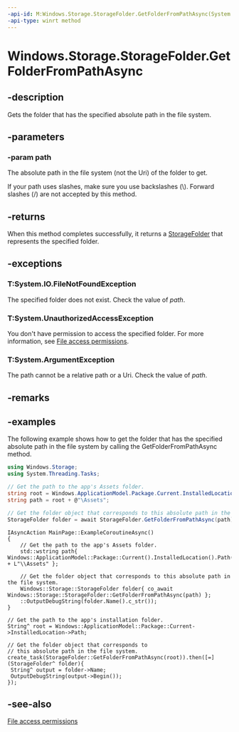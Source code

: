 ```yaml
---
-api-id: M:Windows.Storage.StorageFolder.GetFolderFromPathAsync(System.String)
-api-type: winrt method
---
```


<!-- Method syntax
public Windows.Foundation.IAsyncOperation<Windows.Storage.StorageFolder> GetFolderFromPathAsync(System.String path)
-->

# Windows.Storage.StorageFolder.GetFolderFromPathAsync

## -description

Gets the folder that has the specified absolute path in the file system.

## -parameters

### -param path

The absolute path in the file system (not the Uri) of the folder to get.

If your path uses slashes, make sure you use backslashes (\\). Forward slashes (/) are not accepted by this method.

## -returns

When this method completes successfully, it returns a [StorageFolder](storagefolder.md) that represents the specified folder.

## -exceptions

### T:System.IO.FileNotFoundException

The specified folder does not exist. Check the value of *path*.

### T:System.UnauthorizedAccessException

You don't have permission to access the specified folder. For more information, see [File access permissions](/windows/uwp/files/file-access-permissions).

### T:System.ArgumentException

The path cannot be a relative path or a Uri. Check the value of *path*.

## -remarks

## -examples

The following example shows how to get the folder that has the specified absolute path in the file system by calling the GetFolderFromPathAsync method.

```csharp
using Windows.Storage;
using System.Threading.Tasks;

// Get the path to the app's Assets folder.
string root = Windows.ApplicationModel.Package.Current.InstalledLocation.Path;
string path = root + @"\Assets";

// Get the folder object that corresponds to this absolute path in the file system.
StorageFolder folder = await StorageFolder.GetFolderFromPathAsync(path);
```

```cppwinrt
IAsyncAction MainPage::ExampleCoroutineAsync()
{
    // Get the path to the app's Assets folder.
    std::wstring path{ Windows::ApplicationModel::Package::Current().InstalledLocation().Path() + L"\\Assets" };

    // Get the folder object that corresponds to this absolute path in the file system.
    Windows::Storage::StorageFolder folder{ co_await Windows::Storage::StorageFolder::GetFolderFromPathAsync(path) };
    ::OutputDebugString(folder.Name().c_str());
}
```

```cppcx
// Get the path to the app's installation folder.
String^ root = Windows::ApplicationModel::Package::Current->InstalledLocation->Path;

// Get the folder object that corresponds to
// this absolute path in the file system.
create_task(StorageFolder::GetFolderFromPathAsync(root)).then([=](StorageFolder^ folder){
 String^ output = folder->Name;
 OutputDebugString(output->Begin());
});
```

## -see-also

[File access permissions](/windows/uwp/files/file-access-permissions)
